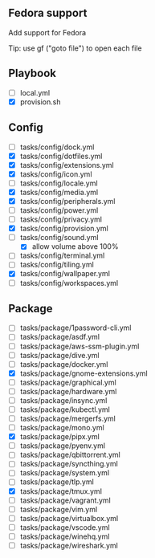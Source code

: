 ## Fedora support
Add support for Fedora

Tip: use gf ("goto file") to open each file

## Playbook
- [ ] local.yml
- [x] provision.sh

## Config
- [ ] tasks/config/dock.yml
- [x] tasks/config/dotfiles.yml
- [x] tasks/config/extensions.yml
- [x] tasks/config/icon.yml
- [ ] tasks/config/locale.yml
- [x] tasks/config/media.yml
- [x] tasks/config/peripherals.yml
- [ ] tasks/config/power.yml
- [ ] tasks/config/privacy.yml
- [x] tasks/config/provision.yml
- [ ] tasks/config/sound.yml
    - [x] allow volume above 100%
- [ ] tasks/config/terminal.yml
- [ ] tasks/config/tiling.yml
- [x] tasks/config/wallpaper.yml
- [ ] tasks/config/workspaces.yml

## Package
- [ ] tasks/package/1password-cli.yml
- [ ] tasks/package/asdf.yml
- [ ] tasks/package/aws-ssm-plugin.yml
- [ ] tasks/package/dive.yml
- [ ] tasks/package/docker.yml
- [x] tasks/package/gnome-extensions.yml
- [ ] tasks/package/graphical.yml
- [ ] tasks/package/hardware.yml
- [ ] tasks/package/insync.yml
- [ ] tasks/package/kubectl.yml
- [ ] tasks/package/mergerfs.yml
- [ ] tasks/package/mono.yml
- [x] tasks/package/pipx.yml
- [ ] tasks/package/pyenv.yml
- [ ] tasks/package/qbittorrent.yml
- [ ] tasks/package/syncthing.yml
- [ ] tasks/package/system.yml
- [ ] tasks/package/tlp.yml
- [x] tasks/package/tmux.yml
- [ ] tasks/package/vagrant.yml
- [ ] tasks/package/vim.yml
- [ ] tasks/package/virtualbox.yml
- [ ] tasks/package/vscode.yml
- [ ] tasks/package/winehq.yml
- [ ] tasks/package/wireshark.yml
